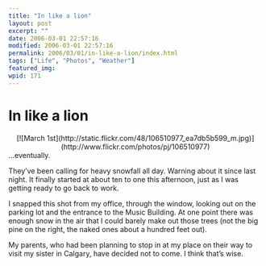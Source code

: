 ```yaml
---
title: "In like a lion"
layout: post
excerpt: ""
date: 2006-03-01 22:57:16
modified: 2006-03-01 22:57:16
permalink: 2006/03/01/in-like-a-lion/index.html
tags: ["Life", "Photos", "Weather"]
featured_img: 
wpid: 171
---
```


# In like a lion

<div align="center">[![March 1st](http://static.flickr.com/48/106510977_ea7db5b599_m.jpg)](http://www.flickr.com/photos/pj/106510977)</div>…eventually.

They’ve been calling for heavy snowfall all day. Warning about it since last night. It finally started at about ten to one this afternoon, just as I was getting ready to go back to work.

I snapped this shot from my office, through the window, looking out on the parking lot and the entrance to the Music Building. At one point there was enough snow in the air that I could barely make out those trees (not the big pine on the right, the naked ones about a hundred feet out).

My parents, who had been planning to stop in at my place on their way to visit my sister in Calgary, have decided not to come. I think that’s wise.